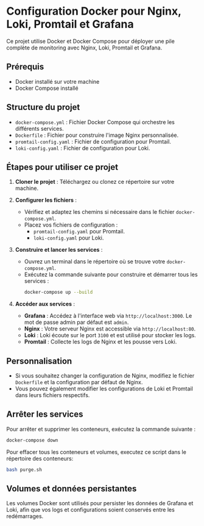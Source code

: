 
# Configuration Docker pour Nginx, Loki, Promtail et Grafana

Ce projet utilise Docker et Docker Compose pour déployer une pile complète de monitoring avec Nginx, Loki, Promtail et Grafana.

## Prérequis

- Docker installé sur votre machine
- Docker Compose installé

## Structure du projet

- `docker-compose.yml` : Fichier Docker Compose qui orchestre les différents services.
- `Dockerfile` : Fichier pour construire l'image Nginx personnalisée.
- `promtail-config.yaml` : Fichier de configuration pour Promtail.
- `loki-config.yaml` : Fichier de configuration pour Loki.

## Étapes pour utiliser ce projet

1. **Cloner le projet** : Téléchargez ou clonez ce répertoire sur votre machine.

2. **Configurer les fichiers** :
   - Vérifiez et adaptez les chemins si nécessaire dans le fichier `docker-compose.yml`.
   - Placez vos fichiers de configuration :
     - `promtail-config.yaml` pour Promtail.
     - `loki-config.yaml` pour Loki.

3. **Construire et lancer les services** :
   - Ouvrez un terminal dans le répertoire où se trouve votre `docker-compose.yml`.
   - Exécutez la commande suivante pour construire et démarrer tous les services :
     ```bash
     docker-compose up --build
     ```

4. **Accéder aux services** :
   - **Grafana** : Accédez à l'interface web via `http://localhost:3000`. Le mot de passe admin par défaut est `admin`.
   - **Nginx** : Votre serveur Nginx est accessible via `http://localhost:80`.
   - **Loki** : Loki écoute sur le port `3100` et est utilisé pour stocker les logs.
   - **Promtail** : Collecte les logs de Nginx et les pousse vers Loki.

## Personnalisation

- Si vous souhaitez changer la configuration de Nginx, modifiez le fichier `Dockerfile` et la configuration par défaut de Nginx.
- Vous pouvez également modifier les configurations de Loki et Promtail dans leurs fichiers respectifs.

## Arrêter les services

Pour arrêter et supprimer les conteneurs, exécutez la commande suivante :

```bash
docker-compose down
```

Pour  effacer tous les conteneurs et volumes, executez ce script dans le répertoire des conteneurs:

```bash
bash purge.sh
```

## Volumes et données persistantes

Les volumes Docker sont utilisés pour persister les données de Grafana et Loki, afin que vos logs et configurations soient conservés entre les redémarrages.
